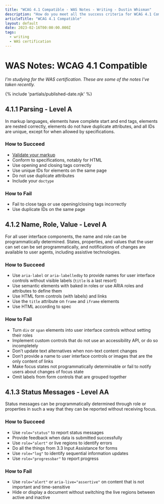```yaml
---
title: "WCAG 4.1 Compatible - WAS Notes - Writing - Dustin Whisman"
description: "How do you meet all the success criteria for WCAG 4.1 Compatible?"
articleTitle: "WCAG 4.1 Compatible"
layout: default
date: 2023-02-16T00:00:00.000Z
tags:
  - writing
  - WAS certification
---
```


# WAS Notes: WCAG 4.1 Compatible

_I'm studying for the WAS certification. These are some of the notes I've taken recently._

{% include 'partials/published-date.njk' %}

## 4.1.1 Parsing - Level A

In markup languages, elements have complete start and end tags, elements are nested correctly, elements do not have duplicate attributes, and all IDs are unique, except for when allowed by specifications.

### How to Succeed

- [Validate your markup](https://validator.w3.org/)
- Conform to specifications, notably for HTML
- Use opening and closing tags correctly
- Use unique IDs for elements on the same page
- Do not use duplicate attributes
- Include your `doctype`

### How to Fail

- Fail to close tags or use opening/closing tags incorrectly
- Use duplicate IDs on the same page

## 4.1.2 Name, Role, Value - Level A

For all user interface components, the name and role can be programmatically determined. States, properties, and values that the user can set can be set programmatically, and notifications of changes are available to user agents, including assistive technologies.

### How to Succeed

- Use `aria-label` or `aria-labelledby` to provide names for user interface controls without visible labels (`title` is a last resort)
- Use semantic elements with baked in roles or use ARIA roles and attributes to define them
- Use HTML form controls (with labels) and links
- Use the `title` attribute on `frame` and `iframe` elements
- Use HTML according to spec

### How to Fail

- Turn `div` or `span` elements into user interface controls without setting their roles
- Implement custom controls that do not use an accessibility API, or do so incompletely
- Don’t update text alternatives when non-text content changes
- Don’t provide a name to user interface controls or images that are the only content of links
- Make focus states not programmatically determinable or fail to notify users about changes of focus state
- Omit labels from form controls that are grouped together

## 4.1.3 Status Messages - Level AA

Status messages can be programmatically determined through role or properties in such a way that they can be reported without receiving focus.

### How to Succeed

- Use `role="status"` to report status messages
- Provide feedback when data is submitted successfully
- Use `role="alert"` or live regions to identify errors
- Do all the things from 3.3 Input Assistance for forms
- Use `role="log"` to identify sequential information updates
- Use `role="progressbar"` to report progress

### How to Fail

- Use `role="alert"` or `aria-live="assertive"` on content that is not important and time-sensitive
- Hide or display a document without switching the live regions between active and inactive
